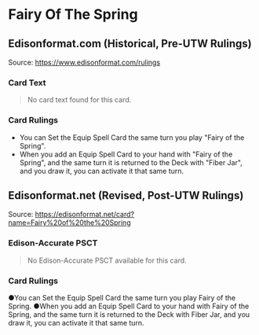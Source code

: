 # Fairy Of The Spring

## Edisonformat.com (Historical, Pre-UTW Rulings)

Source: https://www.edisonformat.com/rulings

### Card Text

> No card text found for this card.

### Card Rulings

*   You can Set the Equip Spell Card the same turn you play "Fairy of the Spring".
*   When you add an Equip Spell Card to your hand with "Fairy of the Spring", and the same turn it is returned to the Deck with "Fiber Jar", and you draw it, you can activate it that same turn.

## Edisonformat.net (Revised, Post-UTW Rulings)

Source: https://edisonformat.net/card?name=Fairy%20of%20the%20Spring

### Edison-Accurate PSCT

> No Edison-Accurate PSCT available for this card.

### Card Rulings

●You can Set the Equip Spell Card the same turn you play Fairy of the Spring.
●When you add an Equip Spell Card to your hand with Fairy of the Spring, and the same turn it is returned to the Deck with Fiber Jar, and you draw it, you can activate it that same turn.
            